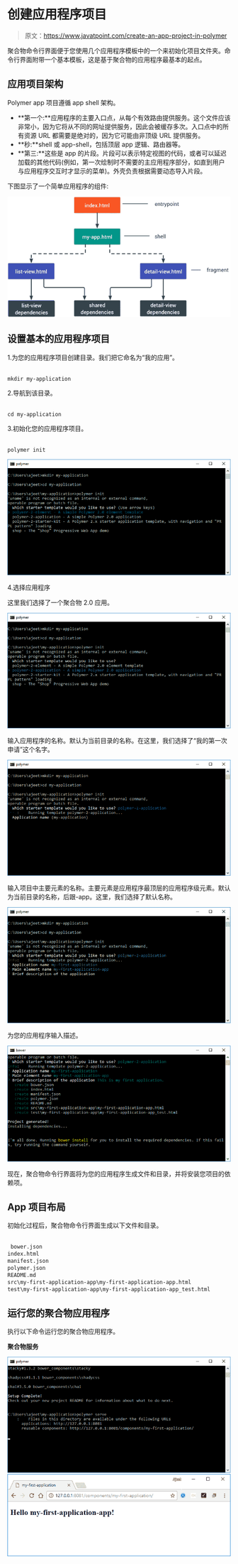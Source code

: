 # 创建应用程序项目

> 原文：<https://www.javatpoint.com/create-an-app-project-in-polymer>

聚合物命令行界面便于您使用几个应用程序模板中的一个来初始化项目文件夹。命令行界面附带一个基本模板，这是基于聚合物的应用程序最基本的起点。

## 应用项目架构

Polymer app 项目遵循 app shell 架构。

*   **第一个:**应用程序的主要入口点，从每个有效路由提供服务。这个文件应该非常小，因为它将从不同的网址提供服务，因此会被缓存多次。入口点中的所有资源 URL 都需要是绝对的，因为它可能由非顶级 URL 提供服务。
*   **秒:**shell 或 app-shell，包括顶层 app 逻辑、路由器等。
*   **第三:**这些是 app 的片段。片段可以表示特定视图的代码，或者可以延迟加载的其他代码(例如，第一次绘制时不需要的主应用程序部分，如直到用户与应用程序交互时才显示的菜单)。外壳负责根据需要动态导入片段。

下图显示了一个简单应用程序的组件:

![Create an App Project](img/c77c7acc1019d7fa30e02c8dc2f2a8dc.png)

## 设置基本的应用程序项目

1.为您的应用程序项目创建目录。我们把它命名为“我的应用”。

```

mkdir my-application

```

2.导航到该目录。

```

cd my-application

```

3.初始化您的应用程序项目。

```

polymer init

```

![polymer app1](img/9421bb347675330806167c87d8385fda.png)

4.选择应用程序

这里我们选择了一个聚合物 2.0 应用。

![polymer app2](img/3fb587cdebc5a3acc86bcde415aca0ce.png)

输入应用程序的名称。默认为当前目录的名称。在这里，我们选择了“我的第一次申请”这个名字。

![polymer app3](img/89927b0a8d60c6ac92a7848cb09d9a85.png)

输入项目中主要元素的名称。主要元素是应用程序最顶层的应用程序级元素。默认为当前目录的名称，后跟-app。这里，我们选择了默认名称。

![polymer app4](img/07b21c1084573423468e604e94fa446e.png)

为您的应用程序输入描述。

![polymer app5](img/32e8fbfccb4170623d83b65c2543961b.png)

现在，聚合物命令行界面将为您的应用程序生成文件和目录，并将安装您项目的依赖项。

## App 项目布局

初始化过程后，聚合物命令行界面生成以下文件和目录。

```

 bower.json
index.html
manifest.json
polymer.json
README.md
src\my-first-application-app\my-first-application-app.html
test\my-first-application-app\my-first-application-app_test.html

```

## 运行您的聚合物应用程序

执行以下命令运行您的聚合物应用程序。

**聚合物服务**

![polymer app8](img/4398d40836dc1a31a0845ecc03eb3d9b.png) ![polymer app9](img/65802be5b15e0bb7b973ff57c60094bc.png)
